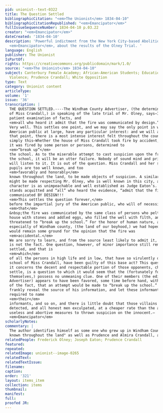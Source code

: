 ```yaml
---
pid: unionist--text-0322
title: The Question Settled
bibliographicCitation: "<em>The Unionist</em> 1834-04-10"
bibliographicCitationRepublished: "<em>Emancipator</em>"
fullIssueSequenceNumber: 1834-04-10 p.03.22
creator: "<em>Emancipator</em>"
dateCreated: '1834-04-10'
description: 'Powerful indictment from the New York City-based Abolitionist journal,
  <em>Emancipator</em>, about the results of the Olney Trial. '
language: English
publisher: The Unionist
IsPartOf: 
rights: https://creativecommons.org/publicdomain/mark/1.0/
source: "<em>The Unionist</em> 1834-04-10"
subject: Canterbury Female Academy; African-American Students; Education; Race; Vigilante
  Violence; Prudence Crandall; White Opposition
type: Text
category: Unionist content
articleType: 
volume: '1'
issue: '36'
transcription: |
  THE QUESTION SETTLED.----The Windham County Advertiser, (the determined opponent
  of Miss Crandall,) in speaking of the late trial of Mr. Olney, says—It “was a
  patient examination of facts, and
  <em>all who heard it admit that the fire was communicated by design.”</em>
  Very well. This settles one point, and we may say the only point in which the
  American public at large, have any particular interest: and we will add, that on
  that point, there is a most intense interest felt throughout the country. It is
  simply this—Whether the house of Miss Crandall took fire by accident, or whether
  it was fired by some person or persons, determined to
  <em>“break up”</em>
  the school. As to the miserable attempt to cast suspicion upon the friends of
  the school, it will be an utter failure. Nobody of sound mind and principles
  will listen to it. It is out of the question. Miss Crandall and her sister and
  pupils are too well known, and too
  <em>favorably and honorably</em>
  known throughout the land, to be made objects of suspicion. A similar remark
  might be made respecting Mr. Olney, who is well known in this city, and whose
  character is as unimpeachable and well established as Judge Eaton’s. Besides, he
  stands acquitted and “all” who heard the evidence, “admit that the fire was
  communicated BY DESIGN!!!
  <em>This settles the question forever,</em>
  before the impartial jury of the American public, who will of necessity infer
  <em>that</em>
  &nbsp;the fire was communicated by the same class of persons who pelted the
  house with stones and addled eggs, who filled the well with filth, and
  threatened to “break up the school.” For the honor of human nature, and
  especially of Windham county, (the land of our boyhood,) we had hoped that there
  would remain some ground for the opinion that the fire was
  <em>accidental.</em>
  We are sorry to learn, and from the source least likely to admit it, that such
  is not the fact. One question, however, of minor importance still remains to be
  settled, and that is
  <em>which</em>
  of all the persons in high life and in low, that have so virulently opposed the
  school of Miss Crandall, have been guilty of this base act? This question, which
  it concerns the decent and respectable portion of those opponents, chiefly to
  settle, is a question to which it would seem that the (fortunately for
  themselves,) possess no unmeaning clue. One of their members (the editor of the
  Advertiser) appears to have been favored, some time before hand, with intimation
  of the fact, that an attempt would be made to “break up the school.” Let him
  frankly reveal the source of his information, and let these informants be
  required to name
  <em>their</em>
  informants, and so on, and there is little doubt that those villains will be
  detected, and all honest men exculpated, at a cheaper rate than the adoption of
  useless and abortive measures to thrown suspicion on the innocent.—
  <em>Emancipator</em>
scholarlyNotes: 
commentary: |
  The author identifies himself as some one who grew up in Windham County. The editor of <em>The Emancipator</em> Charles Denison, is a potential candidate, having been born in New London county, but potentially having lived in Windham later. Likewise, African-American activist and theorist David Ruggles was an agent of the paper. Ruggles' style matches this enthusiastic prose,The editorial prominently highlights the Black students as "<em>favorably and honorably</em>
  known throughout the land" as well as Prudence and Almira Crandall, a reframing of the usual publicity that indicates either a genuinely anti-racist white writer, or a Black writer whose position within the community would have made the students' respectability obvious to him.
relatedPeople: Frederick Olney; Joseph Eaton; Prudence Crandall
featured: 
repeated: 
relatedImage: unionist--image-0265
relatedText: 
relatedTextIssue: 
filename: 
caption: 
order: '321'
layout: items_item
collection: items
thumbnail: 
manifest: 
full: 
proofed JR: 
---
```

